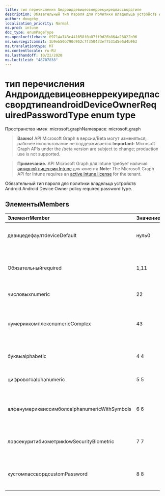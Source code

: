```yaml
---
title: тип перечисления Андроиддевицеовнеррекуиредпассвордтипе
description: Обязательный тип пароля для политики владельца устройств Android.
author: dougeby
localization_priority: Normal
ms.prod: intune
doc_type: enumPageType
ms.openlocfilehash: 09714a743c441058f0a87ff9d26b864a28022b96
ms.sourcegitcommit: 3b9eb50b790d952c7f350433ef7531d5e6d4b963
ms.translationtype: MT
ms.contentlocale: ru-RU
ms.lasthandoff: 10/22/2020
ms.locfileid: "48707838"
---
```

# <a name="androiddeviceownerrequiredpasswordtype-enum-type"></a><span data-ttu-id="1a536-103">тип перечисления Андроиддевицеовнеррекуиредпассвордтипе</span><span class="sxs-lookup"><span data-stu-id="1a536-103">androidDeviceOwnerRequiredPasswordType enum type</span></span>

<span data-ttu-id="1a536-104">Пространство имен: microsoft.graph</span><span class="sxs-lookup"><span data-stu-id="1a536-104">Namespace: microsoft.graph</span></span>

> <span data-ttu-id="1a536-105">**Важно!** API Microsoft Graph в версии/Beta могут изменяться; рабочее использование не поддерживается.</span><span class="sxs-lookup"><span data-stu-id="1a536-105">**Important:** Microsoft Graph APIs under the /beta version are subject to change; production use is not supported.</span></span>

> <span data-ttu-id="1a536-106">**Примечание.** API Microsoft Graph для Intune требует наличия [активной лицензии Intune](https://go.microsoft.com/fwlink/?linkid=839381) для клиента.</span><span class="sxs-lookup"><span data-stu-id="1a536-106">**Note:** The Microsoft Graph API for Intune requires an [active Intune license](https://go.microsoft.com/fwlink/?linkid=839381) for the tenant.</span></span>

<span data-ttu-id="1a536-107">Обязательный тип пароля для политики владельца устройств Android.</span><span class="sxs-lookup"><span data-stu-id="1a536-107">Android Device Owner policy required password type.</span></span>

## <a name="members"></a><span data-ttu-id="1a536-108">Элементы</span><span class="sxs-lookup"><span data-stu-id="1a536-108">Members</span></span>
|<span data-ttu-id="1a536-109">Элемент</span><span class="sxs-lookup"><span data-stu-id="1a536-109">Member</span></span>|<span data-ttu-id="1a536-110">Значение</span><span class="sxs-lookup"><span data-stu-id="1a536-110">Value</span></span>|<span data-ttu-id="1a536-111">Описание</span><span class="sxs-lookup"><span data-stu-id="1a536-111">Description</span></span>|
|:---|:---|:---|
|<span data-ttu-id="1a536-112">девицедефаулт</span><span class="sxs-lookup"><span data-stu-id="1a536-112">deviceDefault</span></span>|<span data-ttu-id="1a536-113">нуль</span><span class="sxs-lookup"><span data-stu-id="1a536-113">0</span></span>|<span data-ttu-id="1a536-114">Значение по умолчанию для устройства, без намерения.</span><span class="sxs-lookup"><span data-stu-id="1a536-114">Device default value, no intent.</span></span>|
|<span data-ttu-id="1a536-115">Обязательный</span><span class="sxs-lookup"><span data-stu-id="1a536-115">required</span></span>|<span data-ttu-id="1a536-116">1,1</span><span class="sxs-lookup"><span data-stu-id="1a536-116">1</span></span>|<span data-ttu-id="1a536-117">Должен быть задан пароль, но не существует ограничений на тип.</span><span class="sxs-lookup"><span data-stu-id="1a536-117">There must be a password set, but there are no restrictions on type.</span></span>|
|<span data-ttu-id="1a536-118">числовых</span><span class="sxs-lookup"><span data-stu-id="1a536-118">numeric</span></span>|<span data-ttu-id="1a536-119">2</span><span class="sxs-lookup"><span data-stu-id="1a536-119">2</span></span>|<span data-ttu-id="1a536-120">По крайней мере число цифр.</span><span class="sxs-lookup"><span data-stu-id="1a536-120">At least numeric.</span></span>|
|<span data-ttu-id="1a536-121">нумериккомплекс</span><span class="sxs-lookup"><span data-stu-id="1a536-121">numericComplex</span></span>|<span data-ttu-id="1a536-122">4</span><span class="sxs-lookup"><span data-stu-id="1a536-122">3</span></span>|<span data-ttu-id="1a536-123">По крайней мере цифры без повторяющихся или упорядоченных последовательностей.</span><span class="sxs-lookup"><span data-stu-id="1a536-123">At least numeric with no repeating or ordered sequences.</span></span>|
|<span data-ttu-id="1a536-124">буквы</span><span class="sxs-lookup"><span data-stu-id="1a536-124">alphabetic</span></span>|<span data-ttu-id="1a536-125">4 </span><span class="sxs-lookup"><span data-stu-id="1a536-125">4</span></span>|<span data-ttu-id="1a536-126">По крайней мере буквенно — пароль.</span><span class="sxs-lookup"><span data-stu-id="1a536-126">At least alphabetic password.</span></span>|
|<span data-ttu-id="1a536-127">цифрового</span><span class="sxs-lookup"><span data-stu-id="1a536-127">alphanumeric</span></span>|<span data-ttu-id="1a536-128">5 </span><span class="sxs-lookup"><span data-stu-id="1a536-128">5</span></span>|<span data-ttu-id="1a536-129">По крайней мере буквенно-цифровые пароли</span><span class="sxs-lookup"><span data-stu-id="1a536-129">At least alphanumeric password</span></span>|
|<span data-ttu-id="1a536-130">алфанумериквиссимболс</span><span class="sxs-lookup"><span data-stu-id="1a536-130">alphanumericWithSymbols</span></span>|<span data-ttu-id="1a536-131">6 </span><span class="sxs-lookup"><span data-stu-id="1a536-131">6</span></span>|<span data-ttu-id="1a536-132">По крайней мере буквенно-цифровые символы.</span><span class="sxs-lookup"><span data-stu-id="1a536-132">At least alphanumeric with symbols.</span></span>|
|<span data-ttu-id="1a536-133">ловсекуритибиометрик</span><span class="sxs-lookup"><span data-stu-id="1a536-133">lowSecurityBiometric</span></span>|<span data-ttu-id="1a536-134">7 </span><span class="sxs-lookup"><span data-stu-id="1a536-134">7</span></span>|<span data-ttu-id="1a536-135">Необходим пароль на основе биометрического уровня безопасности.</span><span class="sxs-lookup"><span data-stu-id="1a536-135">Low security biometrics based password required.</span></span>|
|<span data-ttu-id="1a536-136">кустомпассворд</span><span class="sxs-lookup"><span data-stu-id="1a536-136">customPassword</span></span>|<span data-ttu-id="1a536-137">8 </span><span class="sxs-lookup"><span data-stu-id="1a536-137">8</span></span>|<span data-ttu-id="1a536-138">Настраиваемый пароль, заданный администратором.</span><span class="sxs-lookup"><span data-stu-id="1a536-138">Custom password set by the admin.</span></span>|





